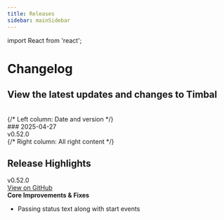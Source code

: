 ```yaml
---
title: Releases
sidebar: mainSidebar
---
```


import React from 'react';

# Changelog

<h2 style={{
  fontSize: '1.1rem',
  fontWeight: 'normal',
  color: 'var(--ifm-font-color-base)'
}}>
  View the latest updates and changes to Timbal
</h2>

<br />

<div style={{ display: 'flex', marginBottom: '3rem' }}>
  {/* Left column: Date and version */}
  <div style={{
    minWidth: 140,
    position: 'sticky',
    top: '100px',
    alignSelf: 'flex-start'
  }}>
    ### <span className="release-date-heading">2025-04-27</span>
    <div className="release-version">v0.52.0</div>
  </div>
  {/* Right column: All right content */}
  <div style={{ flex: 1, paddingLeft: '1rem' }}>
    <h2 className="release-highlights-title" style={{
      margin: 0,
      fontSize: '1.3rem',
      fontWeight: 700
    }}>Release Highlights</h2>
    <div style={{
      display: 'flex',
      flexDirection: 'column',
      alignItems: 'center',
      margin: '1rem 0'
    }}>
      <div className="release-highlight-card">
        <span>v0.52.0</span>
      </div>
      <a href="https://github.com/timbal-ai/timbal/releases/tag/v0.52.0" target="_blank" className="release-link">
        View on GitHub
      </a>
    </div>
    <div style={{ marginTop: '1.5rem' }}>
      <strong style={{ fontSize: '1.2rem' }}>Core Improvements & Fixes</strong>
      <ul>
        <li>Passing status text along with start events</li>
      </ul>
      <ul>
      </ul>
    </div>
  </div>
</div>

<br />